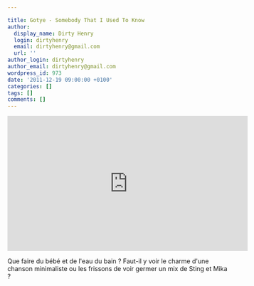 ```yaml
---

title: Gotye - Somebody That I Used To Know
author:
  display_name: Dirty Henry
  login: dirtyhenry
  email: dirtyhenry@gmail.com
  url: ''
author_login: dirtyhenry
author_email: dirtyhenry@gmail.com
wordpress_id: 973
date: '2011-12-19 09:00:00 +0100'
categories: []
tags: []
comments: []
---
```

<iframe width="540" height="304" src="http://www.youtube.com/embed/8UVNT4wvIGY" frameborder="0" allowfullscreen></iframe>

Que faire du bébé et de l'eau du bain ? Faut-il y voir le charme d'une chanson minimaliste ou les frissons de voir germer un mix de Sting et Mika ?
